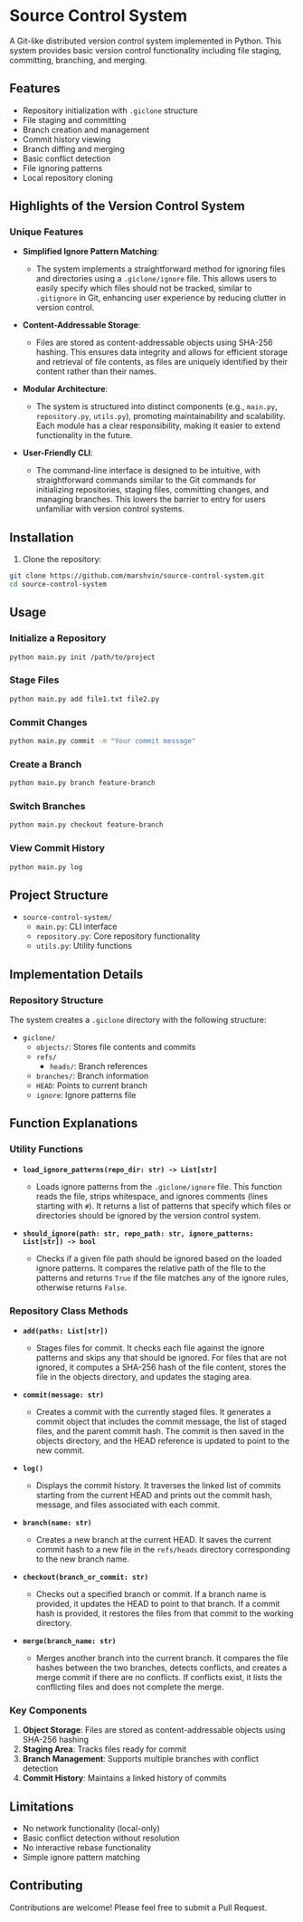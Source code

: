 # Source Control System

A Git-like distributed version control system implemented in Python. This system provides basic version control functionality including file staging, committing, branching, and merging.

## Features

- Repository initialization with `.giclone` structure
- File staging and committing
- Branch creation and management
- Commit history viewing
- Branch diffing and merging
- Basic conflict detection
- File ignoring patterns
- Local repository cloning

## Highlights of the Version Control System

### Unique Features

- **Simplified Ignore Pattern Matching**: 
  - The system implements a straightforward method for ignoring files and directories using a `.giclone/ignore` file. This allows users to easily specify which files should not be tracked, similar to `.gitignore` in Git, enhancing user experience by reducing clutter in version control.


- **Content-Addressable Storage**: 
  - Files are stored as content-addressable objects using SHA-256 hashing. This ensures data integrity and allows for efficient storage and retrieval of file contents, as files are uniquely identified by their content rather than their names.

- **Modular Architecture**: 
  - The system is structured into distinct components (e.g., `main.py`, `repository.py`, `utils.py`), promoting maintainability and scalability. Each module has a clear responsibility, making it easier to extend functionality in the future.

- **User-Friendly CLI**: 
  - The command-line interface is designed to be intuitive, with straightforward commands similar to the Git commands for initializing repositories, staging files, committing changes, and managing branches. This lowers the barrier to entry for users unfamiliar with version control systems.


## Installation

1. Clone the repository:
```bash
git clone https://github.com/marshvin/source-control-system.git
cd source-control-system
```


## Usage

### Initialize a Repository
```bash
python main.py init /path/to/project
```

### Stage Files
```bash
python main.py add file1.txt file2.py
```

### Commit Changes
```bash
python main.py commit -m "Your commit message"
```

### Create a Branch
```bash
python main.py branch feature-branch
```

### Switch Branches
```bash
python main.py checkout feature-branch
```

### View Commit History
```bash
python main.py log
```

## Project Structure
- `source-control-system/`
  - `main.py`: CLI interface
  - `repository.py`: Core repository functionality
  - `utils.py`: Utility functions

## Implementation Details

### Repository Structure
The system creates a `.giclone` directory with the following structure:

- `giclone/`
  - `objects/`: Stores file contents and commits
  - `refs/`
    - `heads/`: Branch references
  - `branches/`: Branch information
  - `HEAD`: Points to current branch
  - `ignore`: Ignore patterns file

## Function Explanations

### Utility Functions

- **`load_ignore_patterns(repo_dir: str) -> List[str]`**
  - Loads ignore patterns from the `.giclone/ignore` file. This function reads the file, strips whitespace, and ignores comments (lines starting with `#`). It returns a list of patterns that specify which files or directories should be ignored by the version control system.

- **`should_ignore(path: str, repo_path: str, ignore_patterns: List[str]) -> bool`**
  - Checks if a given file path should be ignored based on the loaded ignore patterns. It compares the relative path of the file to the patterns and returns `True` if the file matches any of the ignore rules, otherwise returns `False`.

### Repository Class Methods

- **`add(paths: List[str])`**
  - Stages files for commit. It checks each file against the ignore patterns and skips any that should be ignored. For files that are not ignored, it computes a SHA-256 hash of the file content, stores the file in the objects directory, and updates the staging area.

- **`commit(message: str)`**
  - Creates a commit with the currently staged files. It generates a commit object that includes the commit message, the list of staged files, and the parent commit hash. The commit is then saved in the objects directory, and the HEAD reference is updated to point to the new commit.

- **`log()`**
  - Displays the commit history. It traverses the linked list of commits starting from the current HEAD and prints out the commit hash, message, and files associated with each commit.

- **`branch(name: str)`**
  - Creates a new branch at the current HEAD. It saves the current commit hash to a new file in the `refs/heads` directory corresponding to the new branch name.

- **`checkout(branch_or_commit: str)`**
  - Checks out a specified branch or commit. If a branch name is provided, it updates the HEAD to point to that branch. If a commit hash is provided, it restores the files from that commit to the working directory.

- **`merge(branch_name: str)`**
  - Merges another branch into the current branch. It compares the file hashes between the two branches, detects conflicts, and creates a merge commit if there are no conflicts. If conflicts exist, it lists the conflicting files and does not complete the merge.

### Key Components

1. **Object Storage**: Files are stored as content-addressable objects using SHA-256 hashing
2. **Staging Area**: Tracks files ready for commit
3. **Branch Management**: Supports multiple branches with conflict detection
4. **Commit History**: Maintains a linked history of commits

## Limitations

- No network functionality (local-only)
- Basic conflict detection without resolution
- No interactive rebase functionality
- Simple ignore pattern matching

## Contributing

Contributions are welcome! Please feel free to submit a Pull Request.

